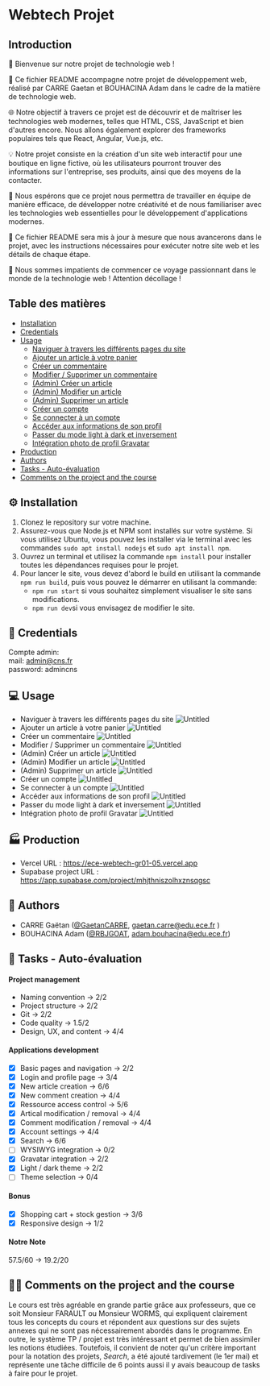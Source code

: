 # Webtech Projet
## Introduction

👋 Bienvenue sur notre projet de technologie web !

📝 Ce fichier README accompagne notre projet de développement web, réalisé par CARRE Gaetan et BOUHACINA Adam dans le cadre de la matière de technologie web.

🌐 Notre objectif à travers ce projet est de découvrir et de maîtriser les technologies web modernes, telles que HTML, CSS, JavaScript et bien d'autres encore. Nous allons également explorer des frameworks populaires tels que React, Angular, Vue.js, etc.

💡 Notre projet consiste en la création d'un site web interactif pour une boutique en ligne fictive, où les utilisateurs pourront trouver des informations sur l'entreprise, ses produits, ainsi que des moyens de la contacter.

🤝 Nous espérons que ce projet nous permettra de travailler en équipe de manière efficace, de développer notre créativité et de nous familiariser avec les technologies web essentielles pour le développement d'applications modernes.

📌 Ce fichier README sera mis à jour à mesure que nous avancerons dans le projet, avec les instructions nécessaires pour exécuter notre site web et les détails de chaque étape.

🚀 Nous sommes impatients de commencer ce voyage passionnant dans le monde de la technologie web ! Attention décollage !
## Table des matières
- [Installation](#install)
- [Credentials](#cred)
- [Usage](#usage)
    - [Naviguer à travers les différents pages du site](#nav)
    - [Ajouter un article à votre panier](#artcart)
    - [Créer un commentaire](#createcomment)
    - [Modifier / Supprimer un commentaire](#modifcomment)
    - [(Admin) Créer un article](#createarticle)
    - [(Admin) Modifier un article](#modifarticle)
    - [(Admin) Supprimer un article](#suprarticle)
    - [Créer un compte](#createaccount)
    - [Se connecter à un compte](#connectaccount)
    - [Accéder aux informations de son profil](#profil)
    - [Passer du mode light à dark et inversement](#darktheme)
    - [Intégration photo de profil Gravatar](#gravatar)
- [Production](#prod)
- [Authors](#authors)
- [Tasks - Auto-évaluation](#tasks)
- [Comments on the project and the course](#cours)

## ⚙️ Installation <a name="install"></a>
1. Clonez le repository sur votre machine.
1. Assurez-vous que Node.js et NPM sont installés sur votre système. Si vous utilisez Ubuntu, vous pouvez les installer via le terminal avec les commandes ```sudo apt install nodejs``` et ```sudo apt install npm```.
1. Ouvrez un terminal et utilisez la commande ```npm install``` pour installer toutes les dépendances requises pour le projet.
1. Pour lancer le site, vous devez d'abord le build en utilisant la commande ```npm run build```, puis vous pouvez le démarrer en utilisant la commande: 
    - ```npm run start``` si vous souhaitez simplement visualiser le site sans modifications. 
    - ```npm run dev```si vous envisagez de modifier le site.

## 🔑 Credentials <a name="cred"></a>
Compte admin:    
mail: admin@cns.fr    
password: admincns

## 💻 Usage <a name="usage"></a>
- Naviguer à travers les différents pages du site <a name="nav"></a>
![Untitled](/demos/1.gif)
- Ajouter un article à votre panier <a name="artcart"></a>
![Untitled](/demos/2.gif)
- Créer un commentaire <a name="createcomment"></a>
![Untitled](/demos/3.gif)
- Modifier / Supprimer un commentaire <a name="modifcomment"></a>
![Untitled](/demos/4.gif)
- (Admin) Créer un article <a name="createarticle"></a>
![Untitled](/demos/6.gif)
- (Admin) Modifier un article <a name="modifarticle"></a>
![Untitled](/demos/5m.gif)
- (Admin) Supprimer un article <a name="suprarticle"></a>
![Untitled](/demos/5s.gif)
- Créer un compte <a name="createaccount"></a>
![Untitled](/demos/7.gif)
- Se connecter à un compte <a name="connectaccount"></a>
![Untitled](/demos/8.gif)
- Accéder aux informations de son profil <a name="profil"></a>
![Untitled](/demos/9.gif)
- Passer du mode light à dark et inversement <a name="darktheme"></a>
![Untitled](/demos/10.gif)
- Intégration photo de profil Gravatar <a name="gravatar"></a>
![Untitled](/demos/11.gif)

## 🏭  Production <a name="prod"></a>
- Vercel URL : https://ece-webtech-gr01-05.vercel.app
- Supabase project URL : https://app.supabase.com/project/mhjthniszolhxznsqgsc

## 🧑 Authors <a name="authors"></a>
- CARRE Gaëtan ([@GaetanCARRE](https://github.com/GaetanCARRE), gaetan.carre@edu.ece.fr ) 
- BOUHACINA Adam ([@RBJGOAT](https://github.com/RBJGOAT), adam.bouhacina@edu.ece.fr)

## 📝  Tasks - Auto-évaluation <a name="tasks"></a>
#### Project management
- Naming convention → 2/2
- Project structure → 2/2
- Git → 2/2
- Code quality → 1.5/2
- Design, UX, and content → 4/4

#### Applications development
- [X] Basic pages and navigation → 2/2
- [X] Login and profile page → 3/4
- [X] New article creation → 6/6
- [X] New comment creation → 4/4
- [X] Ressource access control → 5/6
- [X] Artical modification / removal → 4/4
- [X] Comment modification / removal → 4/4
- [X] Account settings → 4/4
- [X] Search → 6/6
- [ ] WYSIWYG integration → 0/2
- [X] Gravatar integration → 2/2
- [X] Light / dark theme → 2/2
- [ ] Theme selection → 0/4

#### Bonus
- [X] Shopping cart + stock gestion → 3/6
- [X] Responsive design → 1/2

#### Notre Note
57.5/60 → 19.2/20 

## 👨‍🏫 Comments on the project and the course <a name="cours"></a>
Le cours est très agréable en grande partie grâce aux professeurs, que ce soit Monsieur FARAULT ou Monsieur WORMS, qui expliquent clairement tous les concepts du cours et répondent aux questions sur des sujets annexes qui ne sont pas nécessairement abordés dans le programme. En outre, le système TP / projet est très intéressant et permet de bien assimiler les notions étudiées. Toutefois, il convient de noter qu'un critère important pour la notation des projets, _Search_, a été ajouté tardivement (le 1er mai) et représente une tâche difficile de 6 points aussi il y avais beaucoup de tasks à faire pour le projet.

